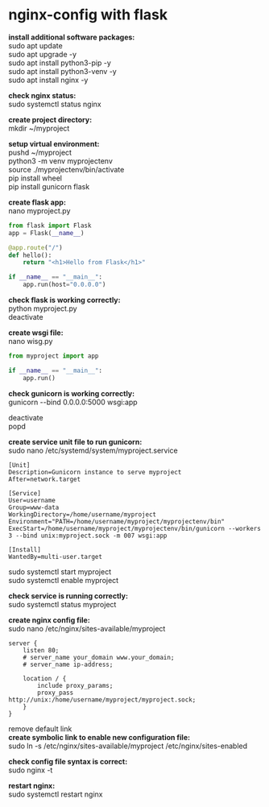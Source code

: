 # nginx-config with flask

**install additional software packages:**  
sudo apt update  
sudo apt upgrade -y  
sudo apt install python3-pip -y  
sudo apt install python3-venv -y  
sudo apt install nginx -y  

**check nginx status:**  
sudo systemctl status nginx  

**create project directory:**  
mkdir ~/myproject  

**setup virtual environment:**  
pushd ~/myproject  
python3 -m venv myprojectenv  
source ./myprojectenv/bin/activate  
pip install wheel  
pip install gunicorn flask  

**create flask app:**  
nano myproject.py  
```python
from flask import Flask
app = Flask(__name__)

@app.route("/")
def hello():
    return "<h1>Hello from Flask</h1>"

if __name__ == "__main__":
    app.run(host="0.0.0.0")
```

**check flask is working correctly:**  
python myproject.py  
deactivate  

**create wsgi file:**  
nano wisg.py  
```python
from myproject import app

if __name__ == "__main__":
    app.run()
```

**check gunicorn is working correctly:**  
gunicorn --bind 0.0.0.0:5000 wsgi:app  

deactivate  
popd  

**create service unit file to run gunicorn:**   
sudo nano /etc/systemd/system/myproject.service  
```
[Unit]
Description=Gunicorn instance to serve myproject
After=network.target

[Service]
User=username
Group=www-data
WorkingDirectory=/home/username/myproject
Environment="PATH=/home/username/myproject/myprojectenv/bin"
ExecStart=/home/username/myproject/myprojectenv/bin/gunicorn --workers 3 --bind unix:myproject.sock -m 007 wsgi:app

[Install]
WantedBy=multi-user.target
```

sudo systemctl start myproject  
sudo systemctl enable myproject  

**check service is running correctly:**  
sudo systemctl status myproject  

**create nginx config file:**  
sudo nano /etc/nginx/sites-available/myproject  
```
server {
    listen 80;
    # server_name your_domain www.your_domain;
    # server_name ip-address;

    location / {
        include proxy_params;
        proxy_pass http://unix:/home/username/myproject/myproject.sock;
    }
}
```
remove default link  
**create symbolic link to enable new configuration file:**  
sudo ln -s /etc/nginx/sites-available/myproject /etc/nginx/sites-enabled  

**check config file syntax is correct:**  
sudo nginx -t

**restart nginx:**  
sudo systemctl restart nginx  
